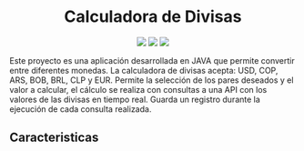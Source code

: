 <h1 align="center"> Calculadora de Divisas </h1>
<p align="center">
   <img src="https://img.shields.io/badge/STATUS-EN_DESAROLLO-green">
   <img src="https://img.shields.io/badge/JAVA-17.0.12-red">
   <img src="https://img.shields.io/badge/Gson-2.10.1-blue">
   </p>
Este proyecto es una aplicación desarrollada en JAVA que permite convertir entre diferentes monedas. 
La calculadora de divisas acepta: USD, COP, ARS, BOB, BRL, CLP y EUR. 
Permite la selección de los pares deseados y el valor a calcular, el cálculo se realiza con consultas a una API con los valores de las divisas en tiempo real. 
Guarda un registro durante la ejecución de cada consulta realizada. 
<h2 align="left"> Caracteristicas </h2>
